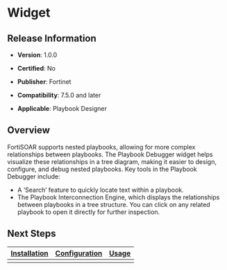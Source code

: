 # Widget

## Release Information

- **Version**: 1.0.0

- **Certified**: No

- **Publisher**: Fortinet  

- **Compatibility**: 7.5.0 and later

- **Applicable**: Playbook Designer

## Overview

FortiSOAR supports nested playbooks, allowing for more complex relationships between playbooks. The Playbook Debugger widget helps visualize these relationships in a tree diagram, making it easier to design, configure, and debug nested playbooks. Key tools in the Playbook Debugger include: 

- A ‘Search’ feature to quickly locate text within a playbook.
- The Playbook Interconnection Engine, which displays the relationships between playbooks in a tree structure. You can click on any related playbook to open it directly for further inspection.

## Next Steps

| [Installation](./docs/setup.md#installation) | [Configuration](./docs/setup.md#configuration) | [Usage](./docs/usage.md) |
| ---------------------------------------- | ---------------------------------------- | ------------------------ |
|                                          |                                          |                          |